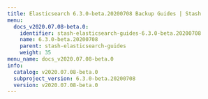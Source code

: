 ```yaml
---
title: Elasticsearch 6.3.0-beta.20200708 Backup Guides | Stash
menu:
  docs_v2020.07.08-beta.0:
    identifier: stash-elasticsearch-guides-6.3.0-beta.20200708
    name: 6.3.0-beta.20200708
    parent: stash-elasticsearch-guides
    weight: 35
menu_name: docs_v2020.07.08-beta.0
info:
  catalog: v2020.07.08-beta.0
  subproject_version: 6.3.0-beta.20200708
  version: v2020.07.08-beta.0
---
```


